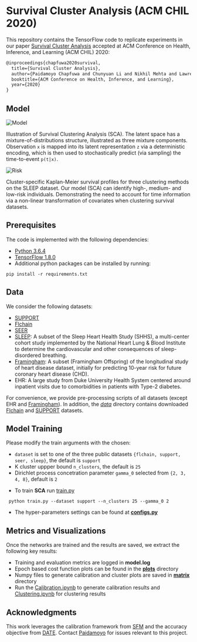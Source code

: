 # Survival Cluster Analysis (ACM CHIL 2020)

This repository contains the TensorFlow code to replicate experiments in our paper [Survival Cluster Analysis](https://arxiv.org/abs/2003.00355) accepted at ACM Conference on Health, Inference, and Learning (ACM CHIL) 2020:
```latex
@inproceedings{chapfuwa2020survival, 
  title={Survival Cluster Analysis},
  author={Paidamoyo Chapfuwa and Chunyuan Li and Nikhil Mehta and Lawrence Carin and Ricardo Henao},
  booktitle={ACM Conference on Health, Inference, and Learning},
  year={2020}
}
```
 
## Model

![Model](figures/model.png)

Illustration of Survival Clustering Analysis (SCA).
The latent space has a mixture-of-distributions structure, illustrated
as three mixture components. Observation
`x` is mapped into its latent representation `z` via a deterministic
encoding, which is then used to
stochastically predict (via sampling) the time-to-event `p(t|x)`.

![Risk](figures/risk.png)

Cluster-specific Kaplan-Meier survival profiles for three clustering methods on the SLEEP dataset. 
Our model (SCA) can identify high-, medium- and low-risk individuals. Demonstrating the
need to account for time information via a non-linear transformation of covariates when clustering survival datasets.

## Prerequisites
The code is implemented with the following dependencies:

- [Python  3.6.4](https://github.com/pyenv/pyenv)
- [TensorFlow 1.8.0]( https://www.tensorflow.org/)
- Additional python packages can be installed by running:   

```
pip install -r requirements.txt
```

## Data
We consider the following datasets:

- [SUPPORT](http://biostat.mc.vanderbilt.edu/wiki/Main/DataSets)
- [Flchain](https://vincentarelbundock.github.io/Rdatasets/doc/survival/flchain.html)
- [SEER](https://seer.cancer.gov/)
- [SLEEP](https://sleepdata.org/datasets/shhs): A subset of the Sleep Heart Health Study
(SHHS), a multi-center cohort study implemented by the National
Heart Lung & Blood Institute to determine the cardiovascular
and other consequences of sleep-disordered breathing.
- [Framingham](https://framinghamheartstudy.org/): A subset (Framingham Offspring) of the longitudinal study of heart
disease dataset, initially for predicting 10-year risk for future
coronary heart disease (CHD).
- EHR: A large study from Duke University Health System centered around inpatient visits due to comorbidities in patients with Type-2 diabetes.

 For convenience, we provide pre-processing scripts of all datasets (except EHR and [Framingham](https://framinghamheartstudy.org/)). In addition, the [*data*](./data) directory contains downloaded [Flchain](https://vincentarelbundock.github.io/Rdatasets/doc/survival/flchain.html) and [SUPPORT](http://biostat.mc.vanderbilt.edu/wiki/Main/DataSets) datasets.

## Model Training

Please modify the train arguments with the chosen:

- `dataset` is set to one of the three public datasets `{flchain, support, seer, sleep}`, the default is `support`
-  K cluster uppper bound `n_clusters`, the default is `25`
- Dirichlet process concetration parameter `gamma_0` selected from `{2, 3, 4, 8}`, default is `2`

* To train **SCA** run [train.py](./train.py) 

```
 python train.py --dataset support --n_clusters 25 --gamma_0 2
```

* The hyper-parameters settings can be found at [**configs.py**](./configs.py)


## Metrics and Visualizations

Once the networks are trained and the results are saved, we extract the following key results: 

* Training and evaluation metrics are logged in **model.log**
* Epoch based cost function plots can be found in the [**plots**](./plots) directory
* Numpy files to generate calibration and cluster plots are saved in  [**matrix**](./matrix) directory
* Run the [Calibration.ipynb](./Calibration.ipynb) to generate calibration results and [Clustering.ipynb](./Clustering.ipynb) for clustering results

## Acknowledgments
This work leverages the calibration framework from [SFM](https://ieeexplore.ieee.org/document/9244076) and the accuracy objective from [DATE](https://arxiv.org/pdf/1804.03184.pdf). Contact [Paidamoyo](https://github.com/paidamoyo) for issues relevant to this project.
